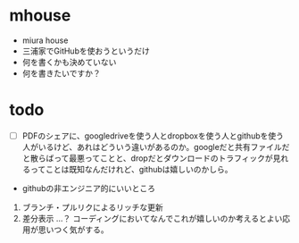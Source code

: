 # mhouse
- miura house
- 三浦家でGitHubを使おうというだけ
- 何を書くかも決めていない
- 何を書きたいですか？

# todo
- [ ] PDFのシェアに、googledriveを使う人とdropboxを使う人とgithubを使う人がいるけど、あれはどういう違いがあるのか。googleだと共有ファイルだと散らばって最悪ってことと、dropだとダウンロードのトラフィックが見れるってことは既知なんだけれど、githubは嬉しいのかしら。


- githubの非エンジニア的にいいところ
1. ブランチ・プルリクによるリッチな更新
2. 差分表示
…？
コーディングにおいてなんでこれが嬉しいのか考えるとよい応用が思いつく気がする。
